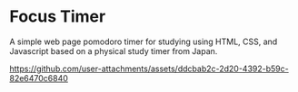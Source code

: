 # Focus Timer

A simple web page pomodoro timer for studying using HTML, CSS, and Javascript based on a physical study timer from Japan.

https://github.com/user-attachments/assets/ddcbab2c-2d20-4392-b59c-82e6470c6840


